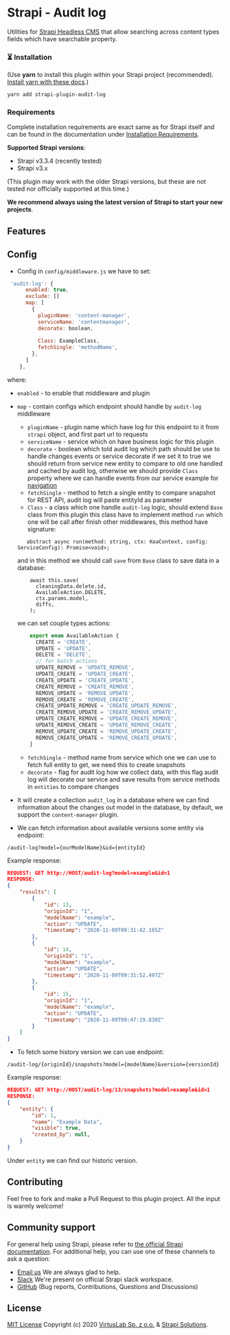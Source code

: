 # Strapi - Audit log

Utilities for [Strapi Headless CMS](https://github.com/strapi/strapi) that allow
searching across content types fields which have searchable property.

### ⏳ Installation

(Use **yarn** to install this plugin within your Strapi project (recommended).
[Install yarn with these docs](https://yarnpkg.com/lang/en/docs/install/).)

```bash
yarn add strapi-plugin-audit-log
```

### Requirements

Complete installation requirements are exact same as for Strapi itself and can
be found in the documentation under
<a href="https://strapi.io/documentation/v3.x/installation/cli.html#step-1-make-sure-requirements-are-met">Installation
Requirements</a>.

**Supported Strapi versions**:

- Strapi v3.3.4 (recently tested)
- Strapi v3.x

(This plugin may work with the older Strapi versions, but these are not tested
nor officially supported at this time.)

**We recommend always using the latest version of Strapi to start your new
projects**.

## Features
## Config
- Config in `config/middleware.js` we have to set:
```js
 'audit-log': {
      enabled: true,
      exclude: []
      map: [
        {
          pluginName: 'content-manager',
          serviceName: 'contentmanager',
          decorate: boolean,
          
          Class: ExampleClass,
          fetchSingle: 'methodName',
        },
      ]
    },
```
where:
- `enabled` - to enable that middleware and plugin
- `map` - contain configs which endpoint should handle by `audit-log` middleware
    - `pluginName` - plugin name which have log for this endpoint to it from `strapi` object, and first part url to requests
    - `serviceName` - service which on have business logic for this plugin
    - `decorate` - boolean which told audit log which path should be use to handle changes events or service decorate
      if we set it to true we should return from service new entity to compare to old one handled and cached by audit log,
      otherwise we should provide `Class` property where we can handle events from our service example for [navigation](https://github.com/VirtusLab/strapi-plugin-navigation/blob/master/examples/audit-log-integrations.js.md)
    - `fetchSingle` - method to fetch a single entity to compare snapshot for REST API, audit log will paste entityId as parameter
    - `Class` - a class which one handle `audit-log` logic, should extend `Base` class from this plugin this class have to implement method `run` which one will be call
    after finish other middlewares, this method have signature:
    ```
       abstract async run(method: string, ctx: KoaContext, config: ServiceConfig): Promise<void>;
    ```
    and in this method we should call `save` from `Base` class to save data in a database:
    ```
        await this.save(
          cleaningData.delete.id,
          AvailableAction.DELETE,
          ctx.params.model,
          diffs,
        );
    ```
    we can set couple types actions:
    ```ts
        export enum AvailableAction {
          CREATE = 'CREATE',
          UPDATE = 'UPDATE',
          DELETE = 'DELETE',
          // for batch actions
          UPDATE_REMOVE = 'UPDATE_REMOVE',
          UPDATE_CREATE = 'UPDATE_CREATE',
          CREATE_UPDATE = 'CREATE_UPDATE',
          CREATE_REMOVE = 'CREATE_REMOVE',
          REMOVE_UPDATE = 'REMOVE_UPDATE',
          REMOVE_CREATE = 'REMOVE_CREATE',
          CREATE_UPDATE_REMOVE = 'CREATE_UPDATE_REMOVE',
          CREATE_REMOVE_UPDATE = 'CREATE_REMOVE_UPDATE',
          UPDATE_CREATE_REMOVE = 'UPDATE_CREATE_REMOVE',
          UPDATE_REMOVE_CREATE = 'UPDATE_REMOVE_CREATE',
          REMOVE_UPDATE_CREATE = 'REMOVE_UPDATE_CREATE',
          REMOVE_CREATE_UPDATE = 'REMOVE_CREATE_UPDATE',
        }

    ```
    - `fetchSingle` - method name from service which one we can use to fetch full entity to get, we need this to create snapshots 
    - `decorate` - flag for audit log how we collect data, with this flag audit log will decorate our service and save results from service methods in `entities` to compare changes
    
- It will create a collection `audit_log` in a database where we can find information about the changes out model in the database, by default, we support the `content-manager` plugin.
- We can fetch information about available versions some entity via endpoint:
```
/audit-log?model={ourModelName}&id={entityId}
```
Example response:
```json
REQUEST: GET http://HOST/audit-log?model=example&id=1
RESPONSE:
{
    "results": [
        {
            "id": 13,
            "originId": "1",
            "modelName": "example",
            "action": "UPDATE",
            "timestamp": "2020-11-09T09:31:42.105Z"
        },
        {
            "id": 14,
            "originId": "1",
            "modelName": "example",
            "action": "UPDATE",
            "timestamp": "2020-11-09T09:31:52.497Z"
        },
        {
            "id": 15,
            "originId": "1",
            "modelName": "example",
            "action": "UPDATE",
            "timestamp": "2020-11-09T09:47:19.830Z"
        }
    ]
}
```
- To fetch some history version we can use endpoint:
```
/audit-log/{originId}/snapshots?model={modelName}&version={versionId}
```
Example response:
```json
REQUEST: GET http://HOST/audit-log/13/snapshots?model=example&id=1
RESPONSE:
{
    "entity": {
        "id": 1,
        "name": "Example Data",
        "visible": true,
        "created_by": null,
    }
}
```
Under `entity` we can find our historic version.



## Contributing

Feel free to fork and make a Pull Request to this plugin project. All the input
is warmly welcome!

## Community support

For general help using Strapi, please refer to
[the official Strapi documentation](https://strapi.io/documentation/). For
additional help, you can use one of these channels to ask a question:

- [Email us](mailto:strapi@virtuslab.com) We are always glad to help.
- [Slack](http://slack.strapi.io) We're present on official Strapi slack
  workspace.
- [GitHub](https://github.com/VirtusLab/strapi-molecules/issues) (Bug reports,
  Contributions, Questions and Discussions)

## License

[MIT License](LICENSE.md) Copyright (c) 2020
[VirtusLab Sp. z o.o.](https://virtuslab.com/) &amp;
[Strapi Solutions](https://strapi.io/).
